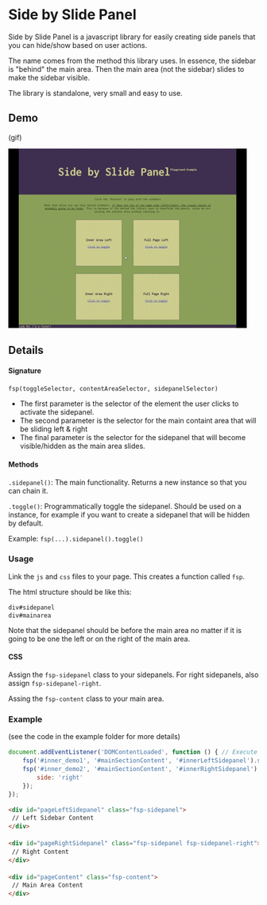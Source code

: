 # Side by Slide Panel

Side by Slide Panel is a javascript library for easily creating side panels that you can hide/show based on user actions.

The name comes from the method this library uses. In essence, the sidebar is "behind" the main area. Then the main area (not the sidebar) slides to make the sidebar visible.
 
The library is standalone, very small and easy to use.

## Demo
(gif)

![demo](https://github.com/kapolos/side-by-slide-panel/raw/gh-pages/images/sidebyslide-demo.gif)

## Details

#### Signature

`fsp(toggleSelector, contentAreaSelector, sidepanelSelector)`

* The first parameter is the selector of the element the user clicks to activate the sidepanel.
* The second parameter is the selector for the main containt area that will be sliding left & right
* The final parameter is the selector for the sidepanel that will become visible/hidden as the main area slides.

#### Methods

`.sidepanel()`: The main functionality. Returns a new instance so that you can chain it.

`.toggle()`: Programmatically toggle the sidepanel. Should be used on a instance, for example if you want to create a sidepanel that will be hidden by default. 

Example: `fsp(...).sidepanel().toggle()`

### Usage

Link the `js` and `css` files to your page. This creates a function called `fsp`.

The html structure should be like this:

```
div#sidepanel
div#mainarea
```

Note that the sidepanel should be before the main area no matter if it is going to be one the left or on the right of the main area.

#### CSS

Assign the `fsp-sidepanel` class to your sidepanels. For right sidepanels, also assign `fsp-sidepanel-right`.

Assing the `fsp-content` class to your main area.

### Example
(see the code in the example folder for more details)

```javascript
document.addEventListener('DOMContentLoaded', function () { // Execute after DOM as loaded
    fsp('#inner_demo1', '#mainSectionContent', '#innerLeftSidepanel').sidepanel({});
    fsp('#inner_demo2', '#mainSectionContent', '#innerRightSidepanel').sidepanel({
        side: 'right'
    });
});
```

```html
<div id="pageLeftSidepanel" class="fsp-sidepanel">
 // Left Sidebar Content
</div>

<div id="pageRightSidepanel" class="fsp-sidepanel fsp-sidepanel-right">
 // Right Content
</div>

<div id="pageContent" class="fsp-content">
 // Main Area Content
</div>
```

